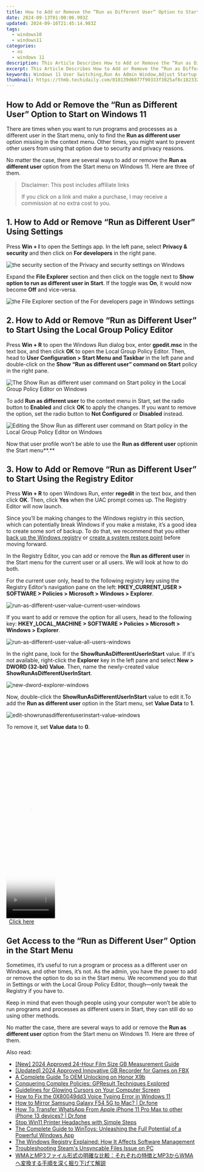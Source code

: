 ```yaml
---
title: How to Add or Remove the “Run as Different User” Option to Start on Windows 11
date: 2024-09-13T01:00:06.993Z
updated: 2024-09-16T21:45:14.983Z
tags:
  - windows10
  - windows11
categories:
  - os
  - windows 11
description: This Article Describes How to Add or Remove the “Run as Different User” Option to Start on Windows 11
excerpt: This Article Describes How to Add or Remove the “Run as Different User” Option to Start on Windows 11
keywords: Windows 11 User Switching,Run As Admin Window,Adjust Startup Rights,Modify User Controls Windows,Change Default User Mode,Alter Start Menu Policy,Manage Windows Security Options
thumbnail: https://thmb.techidaily.com/010139d6077f90333f3025af8c182332c9900266fd1f6067fe122889069013d2.jpg
---
```


## How to Add or Remove the “Run as Different User” Option to Start on Windows 11

 There are times when you want to run programs and processes as a different user in the Start menu, only to find the **Run as different user** option missing in the context menu. Other times, you might want to prevent other users from using that option due to security and privacy reasons.

 No matter the case, there are several ways to add or remove the **Run as different user** option from the Start menu on Windows 11\. Here are three of them.

>  Disclaimer: This post includes affiliate links
>
>  If you click on a link and make a purchase, I may receive a commission at no extra cost to you.
>

## 1\. How to Add or Remove “Run as Different User” Using Settings

 Press **Win + I** to open the Settings app. In the left pane, select **Privacy & security** and then click on **For developers** in the right pane.

![the security section of the Privacy and security settings on Windows](https://static1.makeuseofimages.com/wordpress/wp-content/uploads/2023/06/windows-settings-security.jpg)

 Expand the **File Explorer** section and then click on the toggle next to **Show option to run as different user in Start**. If the toggle was **On**, it would now become **Off** and vice-versa.

![the File Explorer section of the For developers page in Windows settings](https://static1.makeuseofimages.com/wordpress/wp-content/uploads/2023/06/windows-settings-for-devs-file-explorer.jpg)

## 2\. How to Add or Remove “Run as Different User” to Start Using the Local Group Policy Editor

 Press **Win + R** to open the Windows Run dialog box, enter **gpedit.msc** in the text box, and then click **OK** to open the Local Group Policy Editor. Then, head to **User Configuration > Start Menu and Taskbar** in the left pane and double-click on the **Show “Run as different user” command on Start** policy in the right pane.

![The Show Run as different user command on Start policy in the Local Group Policy Editor on Windows](https://static1.makeuseofimages.com/wordpress/wp-content/uploads/2023/06/run-as-different-user-policy-windows.jpg)

 To add **Run as different user** to the context menu in Start, set the radio button to **Enabled** and click **OK** to apply the changes. If you want to remove the option, set the radio button to **Not Configured** or **Disabled** instead.

![Editing the Show Run as different user command on Start policy in the Local Group Policy Editor on Windows](https://static1.makeuseofimages.com/wordpress/wp-content/uploads/2023/06/edit-run-as-different-user-policy-windows.jpg)

 Now that user profile won’t be able to use the **Run as different user** optionin the Start menu**.**

## 3\. How to Add or Remove “Run as Different User” to Start Using the Registry Editor

 Press **Win + R** to open Windows Run, enter **regedit** in the text box, and then click **OK**. Then, click **Yes** when the UAC prompt comes up. The Registry Editor will now launch.

 Since you’ll be making changes to the Windows registry in this section, which can potentially break Windows if you make a mistake, it’s a good idea to create some sort of backup. To do that, we recommend that you either [back up the Windows registry](https://www.makeuseof.com/tag/backup-restore-windows-registry/) or [create a system restore point](https://www.makeuseof.com/use-system-restore-windows/) before moving forward.

 In the Registry Editor, you can add or remove the **Run as different user** in the Start menu for the current user or all users. We will look at how to do both.

 For the current user only, head to the following registry key using the Registry Editor’s navigation pane on the left: **HKEY\_CURRENT\_USER > SOFTWARE > Policies > Microsoft > Windows > Explorer**.

![run-as-different-user-value-current-user-windows](https://static1.makeuseofimages.com/wordpress/wp-content/uploads/2023/06/run-as-different-user-value-current-user-windows.jpg)

 If you want to add or remove the option for all users, head to the following key: **HKEY\_LOCAL\_MACHINE > SOFTWARE > Policies > Microsoft > Windows > Explorer**.

![run-as-different-user-value-all-users-windows](https://static1.makeuseofimages.com/wordpress/wp-content/uploads/2023/06/run-as-different-user-value-all-users-windows.jpg)

 In the right pane, look for the **ShowRunAsDifferentUserInStart** value. If it's not available, right-click the **Explorer** key in the left pane and select **New > DWORD (32-bit) Value**. Then, name the newly-created value **ShowRunAsDifferentUserInStart**.

![new-dword-explorer-windows](https://static1.makeuseofimages.com/wordpress/wp-content/uploads/2023/06/new-dword-explorer-windows.jpg)

 Now, double-click the **ShowRunAsDifferentUserInStart** value to edit it.To add the **Run as different user** option in the Start menu, set **Value Data** to **1**.

![edit-showrunasdifferentuserinstart-value-windows](https://static1.makeuseofimages.com/wordpress/wp-content/uploads/2023/06/edit-showrunasdifferentuserinstart-value-windows.jpg)

 To remove it, set **Value data** to **0**.

<!-- affiliate ads begin -->
<span id="1975503">
					<video width="128" height="480" style="cursor:pointer"
           poster="//a.impactradius-go.com/display-clicktoplayimage/1975503.png"
           onclick="if(!this.playClicked){this.play();this.setAttribute('controls',true);this.playClicked=true;}">
	   <source src="//a.impactradius-go.com/display-ad/22993-1975503">
	   <img src="//a.impactradius-go.com/display-clicktoplayimage/1975503.png" style="border: none; height: 100%; width: 100%; object-fit: contain">
	</video>
	<div style="width:80px;text-align:center"><a href="javascript:window.open(decodeURIComponent('https%3A%2F%2Fhomestyler.sjv.io%2Fc%2F5597632%2F1975503%2F22993'), '_blank');void(0);">Click here</a></div>
</span>
<img height="0" width="0" src="https://imp.pxf.io/i/5597632/1975503/22993" style="position:absolute;visibility:hidden;" border="0" />
<!-- affiliate ads end -->

## Get Access to the “Run as Different User” Option in the Start Menu

 Sometimes, it’s useful to run a program or process as a different user on Windows, and other times, it’s not. As the admin, you have the power to add or remove the option to do so in the Start menu. We recommend you do that in Settings or with the Local Group Policy Editor, though—only tweak the Registry if you have to.

 Keep in mind that even though people using your computer won’t be able to run programs and processes as different users in Start, they can still do so using other methods.

 No matter the case, there are several ways to add or remove the **Run as different user** option from the Start menu on Windows 11\. Here are three of them.

<span class="atpl-alsoreadstyle">Also read:</span>
<div><ul>
<li><a href="https://vp-tips.techidaily.com/new-2024-approved-24-hour-film-size-gb-measurement-guide/"><u>[New] 2024 Approved 24-Hour Film Size GB Measurement Guide</u></a></li>
<li><a href="https://screen-sharing-recording.techidaily.com/updated-2024-approved-innovative-gb-recorder-for-games-on-fbx/"><u>[Updated] 2024 Approved Innovative GB Recorder for Games on FBX</u></a></li>
<li><a href="https://easy-unlock-android.techidaily.com/a-complete-guide-to-oem-unlocking-on-honor-x9b-by-drfone-android/"><u>A Complete Guide To OEM Unlocking on Honor X9b</u></a></li>
<li><a href="https://win11-tips.techidaily.com/conquering-complex-policies-gpresult-techniques-explored/"><u>Conquering Complex Policies: GPResult Techniques Explored</u></a></li>
<li><a href="https://win11-tips.techidaily.com/guidelines-for-glowing-cursors-on-your-computer-screen/"><u>Guidelines for Glowing Cursors on Your Computer Screen</u></a></li>
<li><a href="https://win11-tips.techidaily.com/how-to-fix-the-0x80049dd3-voice-typing-error-in-windows-11/"><u>How to Fix the 0X80049dd3 Voice Typing Error in Windows 11</u></a></li>
<li><a href="https://screen-mirror.techidaily.com/how-to-mirror-samsung-galaxy-f54-5g-to-mac-drfone-by-drfone-android/"><u>How to Mirror Samsung Galaxy F54 5G to Mac? | Dr.fone</u></a></li>
<li><a href="https://techidaily.com/how-to-transfer-whatsapp-from-apple-iphone-11-pro-max-to-other-iphone-13-devices-drfone-by-drfone-transfer-whatsapp-from-ios-transfer-whatsapp-from-ios/"><u>How To Transfer WhatsApp From Apple iPhone 11 Pro Max to other iPhone 13 devices? | Dr.fone</u></a></li>
<li><a href="https://win11-tips.techidaily.com/stop-win11-printer-headaches-with-simple-steps/"><u>Stop Win11 Printer Headaches with Simple Steps</u></a></li>
<li><a href="https://win11-tips.techidaily.com/the-complete-guide-to-wintoys-unleashing-the-full-potential-of-a-powerful-windows-app/"><u>The Complete Guide to WinToys: Unleashing the Full Potential of a Powerful Windows App</u></a></li>
<li><a href="https://win-forum.techidaily.com/the-windows-registry-explained-how-it-affects-software-management/"><u>The Windows Registry Explained: How It Affects Software Management</u></a></li>
<li><a href="https://win11-tips.techidaily.com/troubleshooting-steams-unsyncable-files-issue-on-pc/"><u>Troubleshooting Steam's Unsyncable Files Issue on PC</u></a></li>
<li><a href="https://win-answers.techidaily.com/wmamp3mp3wma/"><u>WMAとMP3ファイル形式の明確な比較：それぞれの特徴とMP3からWMAへ変換する手順を深く掘り下げて解説</u></a></li>
</ul></div>

<ins class="adsbygoogle"
      style="display:block"
      data-ad-client="ca-pub-7571918770474297"
      data-ad-slot="8358498916"
      data-ad-format="auto"
      data-full-width-responsive="true"></ins>
    